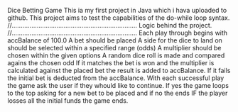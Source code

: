 Dice Betting Game
This ia my first project in Java which i hava uploaded to github.
This project aims to test the capabilities of the do-while loop syntax.
//......................................................................
Logic behind the project.
//......................................................................
Each play through begins with accBalance of 100.0
A bet should be placed
A side for the dice to land on should be selected within a specified range (odds)
A multiplier should be chosen within the given options
A random dice roll is made and compared agains the chosen odd
If it matches the bet is won and the multiplier is calculated against the placed bet the result is added to accBalance.
If it fails the initial bet is deducted from the accBalance.
With each successful play the game ask the user if they whould like to continue.
If yes the game loops to the top asking for a new bet to be placed and if no the ends 
IF the player losses all the initial funds the game ends.
